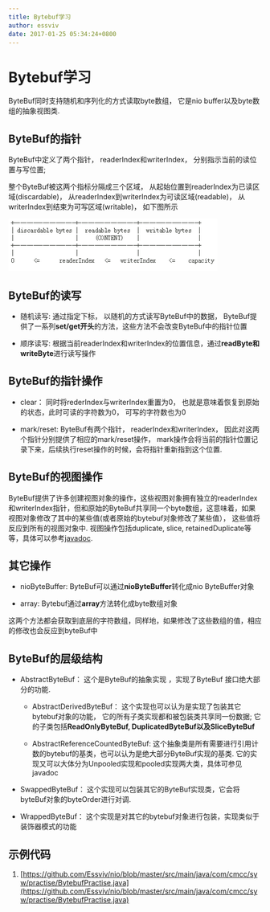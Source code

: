 ```yaml
---
title: Bytebuf学习
author: essviv
date: 2017-01-25 05:34:24+0800
---
```


# Bytebuf学习

ByteBuf同时支持随机和序列化的方式读取byte数组， 它是nio buffer以及byte数组的抽象视图类. 

## ByteBuf的指针

ByteBuf中定义了两个指针， readerIndex和writerIndex， 分别指示当前的读位置与写位置;

整个ByteBuf被这两个指标分隔成三个区域， 从起始位置到readerIndex为已读区域(discardable)， 从readerIndex到writerIndex为可读区域(readable)， 从writerIndex到结束为可写区域(writable)， 如下图所示

![bytebuf](https://github.com/Essviv/images/blob/master/bytebuf.jpg?raw=true)

## ByteBuf的读写

* 随机读写: 通过指定下标， 以随机的方式读写ByteBuf中的数据， ByteBuf提供了一系列**set/get开头**的方法，这些方法不会改变ByteBuf中的指针位置

* 顺序读写: 根据当前readerIndex和writerIndex的位置信息，通过**readByte和writeByte**进行读写操作

## ByteBuf的指针操作

* clear： 同时将rederIndex与writerIndex重置为0， 也就是意味着恢复到原始的状态，此时可读的字符数为0， 可写的字符数也为0

* mark/reset: ByteBuf有两个指针， readerIndex和writerIndex， 因此对这两个指针分别提供了相应的mark/reset操作， mark操作会将当前的指针位置记录下来，后续执行reset操作的时候，会将指针重新指到这个位置.

## ByteBuf的视图操作

ByteBuf提供了许多创建视图对象的操作，这些视图对象拥有独立的readerIndex和writerIndex指针，但和原始的ByteBuf共享同一个byte数组，这意味着，如果视图对象修改了其中的某些值(或者原始的bytebuf对象修改了某些值）， 这些值将反应到所有的视图对象中.  视图操作包括duplicate, slice, retainedDuplicate等等，具体可以参考[javadoc](http://netty.io/4.1/api/index.html). 

## 其它操作

* nioByteBuffer: ByteBuf可以通过**nioByteBuffer**转化成nio ByteBuffer对象

* array: Bytebuf通过**array**方法转化成byte数组对象

这两个方法都会获取到底层的字符数组，同样地，如果修改了这些数组的值，相应的修改也会反应到byteBuf中

## ByteBuf的层级结构

* AbstractByteBuf： 这个是ByteBuf的抽象实现 ，实现了ByteBuf 接口绝大部分的功能.

	* AbstractDerivedByteBuf： 这个实现也可以认为是实现了包装其它bytebuf对象的功能， 它的所有子类实现都和被包装类共享同一份数据; 它的子类包括**ReadOnlyByteBuf, DuplicatedByteBuf以及SliceByteBuf**

	* AbstractReferenceCountedByteBuf: 这个抽象类是所有需要进行引用计数的bytebuf的基类，也可以认为是绝大部分ByteBuf实现的基类. 它的实现又可以大体分为Unpooled实现和pooled实现两大类，具体可参见javadoc

* SwappedByteBuf： 这个实现可以包装其它的ByteBuf实现类，它会将byteBuf对象的byteOrder进行对调.

* WrappedByteBuf： 这个实现是对其它的bytebuf对象进行包装，实现类似于装饰器模式的功能

 

## 示例代码
1. [https://github.com/Essviv/nio/blob/master/src/main/java/com/cmcc/syw/practise/BytebufPractise.java](https://github.com/Essviv/nio/blob/master/src/main/java/com/cmcc/syw/practise/BytebufPractise.java)